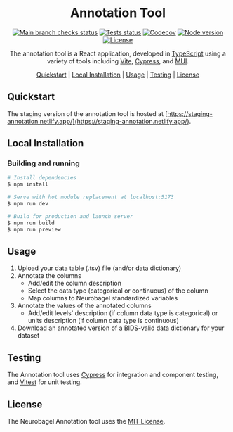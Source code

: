 <div align="center">

# Annotation Tool

[![Main branch checks status](https://img.shields.io/github/check-runs/neurobagel/annotation-tool/main?style=flat-square&logo=github)](https://github.com/neurobagel/annotation-tool/actions?query=branch:main)
[![Tests status](https://img.shields.io/github/actions/workflow/status/neurobagel/annotation-tool/tests.yaml?branch=main&style=flat-square&logo=github&label=tests)](https://github.com/neurobagel/annotation-tool/actions/workflows/tests.yaml)
[![Codecov](https://img.shields.io/codecov/c/github/neurobagel/annotation-tool?style=flat-square&logo=codecov&link=https%3A%2F%2Fapp.codecov.io%2Fgh%2Fneurobagel%2Fannotation-tool)](https://app.codecov.io/gh/neurobagel/annotation-tool)
[![Node version](https://img.shields.io/badge/node-20-green?style=flat-square&logo=nodedotjs)](https://nodejs.org/en)
[![License](https://img.shields.io/github/license/neurobagel/annotation-tool?style=flat-square&color=purple&link=LICENSE)](LICENSE)

The annotation tool is a React application, developed in [TypeScript](https://www.typescriptlang.org/) using a variety of tools including [Vite](https://vitejs.dev/), [Cypress](https://www.cypress.io/), and [MUI](https://mui.com/).

[Quickstart](#quickstart) |
[Local Installation](#local-installation) |
[Usage](#usage) |
[Testing](#testing) |
[License](#license)

</div>

## Quickstart

The staging version of the annotation tool is hosted at [https://staging-annotation.netlify.app/](https://staging-annotation.netlify.app/).

## Local Installation

### Building and running

```bash
# Install dependencies
$ npm install

# Serve with hot module replacement at localhost:5173
$ npm run dev

# Build for production and launch server
$ npm run build
$ npm run preview
```

## Usage

1. Upload your data table (.tsv) file (and/or data dictionary)
2. Annotate the columns
   - Add/edit the column description
   - Select the data type (categorical or continuous) of the column
   - Map columns to Neurobagel standardized variables
3. Annotate the values of the annotated columns
   - Add/edit levels' description (if column data type is categorical) or units description (if column data type is continuous)
4. Download an annotated version of a BIDS-valid data dictionary for your dataset

## Testing

The Annotation tool uses [Cypress](https://www.cypress.io/) for integration and component testing, and [Vitest](https://vitest.dev/) for unit testing.

## License

The Neurobagel Annotation tool uses the [MIT License](https://github.com/neurobagel/annotation-tool/blob/main/LICENSE).
